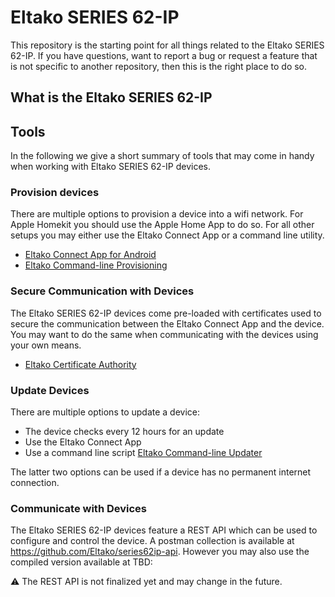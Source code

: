 # Eltako SERIES 62-IP

This repository is the starting point for all things related to the Eltako SERIES 62-IP.
If you have questions, want to report a bug or request a feature that is not specific to another repository, then this is the right place to do so.

## What is the Eltako SERIES 62-IP

## Tools

In the following we give a short summary of tools that may come in handy when working with Eltako SERIES 62-IP devices.

### Provision devices

There are multiple options to provision a device into a wifi network.
For Apple Homekit you should use the Apple Home App to do so.
For all other setups you may either use the Eltako Connect App or a command line utility.

* [Eltako Connect App for Android](https://play.google.com/store/apps/details?id=com.eltako.connect)
* [Eltako Command-line Provisioning](https://github.com/Eltako/series62ip-provisioning)

### Secure Communication with Devices

The Eltako SERIES 62-IP devices come pre-loaded with certificates used to secure the communication between the Eltako Connect App and the device.
You may want to do the same when communicating with the devices using your own means.

* [Eltako Certificate Authority](https://github.com/Eltako/certificate-authority)

### Update Devices

There are multiple options to update a device:

* The device checks every 12 hours for an update
* Use the Eltako Connect App
* Use a command line script [Eltako Command-line Updater](https://github.com/Eltako/series62ip-updater)

The latter two options can be used if a device has no permanent internet connection.

### Communicate with Devices

The Eltako SERIES 62-IP devices feature a REST API which can be used to configure and control the device.
A postman collection is available at https://github.com/Eltako/series62ip-api.
However you may also use the compiled version available at TBD:

:warning: The REST API is not finalized yet and may change in the future.
